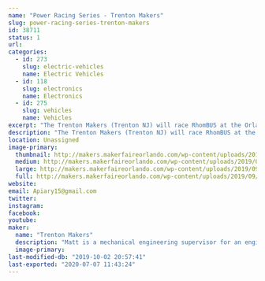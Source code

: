 ```yaml
---
name: "Power Racing Series - Trenton Makers"
slug: power-racing-series-trenton-makers
id: 38711
status: 1
url: 
categories:
  - id: 273
    slug: electric-vehicles
    name: Electric Vehicles
  - id: 118
    slug: electronics
    name: Electronics
  - id: 275
    slug: vehicles
    name: Vehicles
excerpt: "The Trenton Makers (Trenton NJ) will race RhomBUS at the Orlando edition of the Power Racing Series"
description: "The Trenton Makers (Trenton NJ) will race RhomBUS at the Orlando edition of the Power Racing Series. RhomBUS is a 48V electric go-kart powered by a brushless DC motor"
location: Unassigned
image-primary:
  thumbnail: http://makers.makerfaireorlando.com/wp-content/uploads/2019/09/7889E9CB-EC30-49C2-9A08-17BB08686E98-150x150.jpeg
  medium: http://makers.makerfaireorlando.com/wp-content/uploads/2019/09/7889E9CB-EC30-49C2-9A08-17BB08686E98-300x225.jpeg
  large: http://makers.makerfaireorlando.com/wp-content/uploads/2019/09/7889E9CB-EC30-49C2-9A08-17BB08686E98-1024x768.jpeg
  full: http://makers.makerfaireorlando.com/wp-content/uploads/2019/09/7889E9CB-EC30-49C2-9A08-17BB08686E98.jpeg
website: 
email: Apiary15@gmail.com
twitter: 
instagram: 
facebook: 
youtube: 
maker:
  name: "Trenton Makers"
  description: "Matt is a mechanical engineering supervisor for an engineering firm in Philadelphia. On the weekends he builds and races electric go karts with the power racing series."
  image-primary: 
last-modified-db: "2019-10-02 20:57:41"
last-exported: "2020-07-07 11:43:24"
---
```

